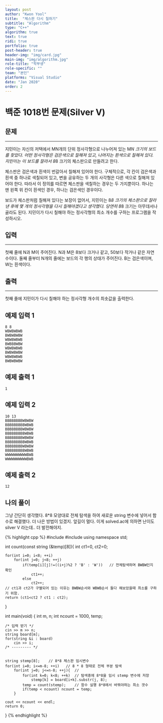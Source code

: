 ```yaml
---
layout: post
author: "Kwon Yool"
title:  "체스판 다시 칠하기"
subtitle: "Algorithm"
type: "C++"
algorithm: true
text: true
ridi: true
portfolio: true
post-header: true
header-img: "img/card.jpg"
main-img: "img/algorithm.jpg"
role-title: "학부생"
role-specific: ""
team: "본인"
platforms: "Visual Studio"
date: "Jan 2020"
order: 2
---
```

# 백준 1018번 문제(Silver V)


## 문제

------

지민이는 자신의 저택에서 MN개의 단위 정사각형으로 나누어져 있는 M*N 크기의 보드를 찾았다. 어떤 정사각형은 검은색으로 칠해져 있고, 나머지는 흰색으로 칠해져 있다. 지민이는 이 보드를 잘라서 8*8 크기의 체스판으로 만들려고 한다.

체스판은 검은색과 흰색이 번갈아서 칠해져 있어야 한다. 구체적으로, 각 칸이 검은색과 흰색 중 하나로 색칠되어 있고, 변을 공유하는 두 개의 사각형은 다른 색으로 칠해져 있어야 한다. 따라서 이 정의를 따르면 체스판을 색칠하는 경우는 두 가지뿐이다. 하나는 맨 왼쪽 위 칸이 흰색인 경우, 하나는 검은색인 경우이다.

보드가 체스판처럼 칠해져 있다는 보장이 없어서, 지민이는 8*8 크기의 체스판으로 잘라낸 후에 몇 개의 정사각형을 다시 칠해야겠다고 생각했다. 당연히 8*8 크기는 아무데서나 골라도 된다. 지민이가 다시 칠해야 하는 정사각형의 최소 개수를 구하는 프로그램을 작성하시오.
</br>

## 입력
------
첫째 줄에 N과 M이 주어진다. N과 M은 8보다 크거나 같고, 50보다 작거나 같은 자연수이다. 둘째 줄부터 N개의 줄에는 보드의 각 행의 상태가 주어진다. B는 검은색이며, W는 흰색이다.

## 출력
------
첫째 줄에 지민이가 다시 칠해야 하는 정사각형 개수의 최솟값을 출력한다.

## 예제 입력 1

```
8 8
WBWBWBWB
BWBWBWBW
WBWBWBWB
BWBBBWBW
WBWBWBWB
BWBWBWBW
WBWBWBWB
BWBWBWBW
```

## 예제 출력 1

```
1
```

## 예제 입력 2

```
10 13
BBBBBBBBWBWBW
BBBBBBBBBWBWB
BBBBBBBBWBWBW
BBBBBBBBBWBWB
BBBBBBBBWBWBW
BBBBBBBBBWBWB
BBBBBBBBWBWBW
BBBBBBBBBWBWB
WWWWWWWWWWBWB
WWWWWWWWWWBWB
```

## 예제 출력 2

```
12
```

## 나의 풀이
그냥 간단히 생각했다. 8*8 모양대로
전체 탐색을 하여 새로운 string 변수에 넣어서 함수로 해결했다.
더 나은 방법이 있겠지.
앞길이 멀다. 이게 solved.ac에 의하면
난이도 silver V 라는데.. 더 발전해야지.

{% highlight cpp %}
#include <iostream>
#include <string>
using namespace std;

int count(const string (&temp)[8]){
	int ct1=0, ct2=0;
	
	for(int i=0; i<8; ++i)
		for(int j=0; j<8; ++j)
			if(temp[i][j]!=((i+j)%2 ? 'B' : 'W'))	// 전체탐색하며 BWBW인지 확인 
				ct1++;
			else
				ct2++;
	// ct1과 ct2가 구별되어 있는 이유는 BWBW순서와 WBWB순서 둘다 해보았을때 최소를 구하기 위함. 
	return (ct1<ct2 ? ct1 : ct2);
}

int main(void)
{
	int m, n;
	int ncount = 1000, temp;
	
	/* 입력 받기 */ 
	cin >> m >> n;
	string board[m];
	for(string &i : board)
		cin >> i;
	/* --------- */


	string stemp[8];	// 8*8 체스판 임시변수  
	for(int i=0; i<=m-8; ++i)	// 8 * 8 형태로 전체 부분 탐색 
		for(int j=0; j<=n-8; ++j){	//
			for(int k=0; k<8; ++k)	// 탐색중에 8*8을 임시 stemp 변수에 저장 
				stemp[k] = board[i+k].substr(j, 8);
			temp = count(stemp);	// 함수 실행 8*8에서 바꿔야하는 최소 갯수 
			if(temp < ncount) ncount = temp; 
		}
		
	cout << ncount << endl;
	return 0;
}
{% endhighlight %}


